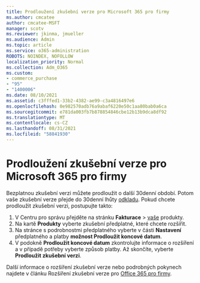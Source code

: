 ```yaml
---
title: Prodloužení zkušební verze pro Microsoft 365 pro firmy
ms.author: cmcatee
author: cmcatee-MSFT
manager: scotv
ms.reviewer: jkinma, jmueller
ms.audience: Admin
ms.topic: article
ms.service: o365-administration
ROBOTS: NOINDEX, NOFOLLOW
localization_priority: Normal
ms.collection: Adm_O365
ms.custom:
- commerce_purchase
- "95"
- "1400006"
ms.date: 08/10/2021
ms.assetid: c3fffed1-33b2-4382-ae99-c3a4816497e6
ms.openlocfilehash: 0e982570adb76a9abaf6220e50c1aa80bab0a6ca
ms.sourcegitcommit: e781da003fb7b878854846cbe12b13b9dca8df92
ms.translationtype: MT
ms.contentlocale: cs-CZ
ms.lasthandoff: 08/31/2021
ms.locfileid: "58841930"
---
```

# <a name="extend-your-trial-for-microsoft-365-for-business"></a>Prodloužení zkušební verze pro Microsoft 365 pro firmy

Bezplatnou zkušební verzi můžete prodloužit o další 30denní období. Potom vaše zkušební verze přejde do 30denní lhůty [odkladu](https://docs.microsoft.com/alchemyinsights/grace-period-for-microsoft-365-free-trial). Pokud chcete prodloužit zkušební verzi, postupujte takto:
  
1. V Centru pro správu přejděte na stránku **Fakturace** \> [vaše](https://go.microsoft.com/fwlink/p/?linkid=842054) produkty.
2. Na kartě **Produkty** vyberte zkušební předplatné, které chcete rozšířit.
3. Na stránce s podrobnostmi předplatného vyberte v části **Nastavení** předplatného a platby **možnost Prodloužit koncové datum**.
4. V podokně **Prodloužit koncové datum** zkontrolujte informace o rozšíření a v případě potřeby vyberte způsob platby. Až skončíte, vyberte **Prodloužit zkušební verzi**.

Další informace o rozšíření zkušební verze nebo podrobných pokynech najdete v článku Rozšíření zkušební verze pro [Office 365 pro firmy](https://docs.microsoft.com/microsoft-365/commerce/extend-your-trial).